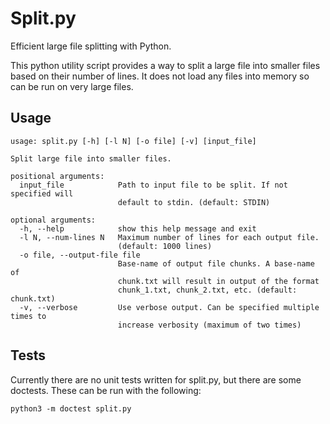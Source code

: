 # Split.py

Efficient large file splitting with Python.

This python utility script provides a way to split a large file into smaller files
based on their number of lines. It does not load any files into memory so can be run on very large files.

## Usage

    usage: split.py [-h] [-l N] [-o file] [-v] [input_file]
    
    Split large file into smaller files.
    
    positional arguments:
      input_file            Path to input file to be split. If not specified will
                            default to stdin. (default: STDIN)
    
    optional arguments:
      -h, --help            show this help message and exit
      -l N, --num-lines N   Maximum number of lines for each output file.
                            (default: 1000 lines)
      -o file, --output-file file
                            Base-name of output file chunks. A base-name of
                            chunk.txt will result in output of the format
                            chunk_1.txt, chunk_2.txt, etc. (default: chunk.txt)
      -v, --verbose         Use verbose output. Can be specified multiple times to
                            increase verbosity (maximum of two times)

## Tests

Currently there are no unit tests written for split.py, but there are some doctests.
These can be run with the following:

    python3 -m doctest split.py